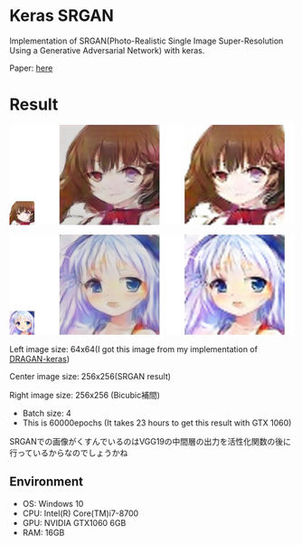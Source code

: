 # Keras SRGAN
Implementation of SRGAN(Photo-Realistic Single Image Super-Resolution Using a Generative Adversarial Network) with keras.

Paper: [here](https://arxiv.org/abs/1609.04802)

# Result

![SRGAN](./result.jpg)

![SRGAN](./result1.jpg)


Left image size: 64x64(I got this image from my implementation of [DRAGAN-keras](https://github.com/jjonak09/DRAGAN-keras))

Center image size: 256x256(SRGAN result)

Right image size: 256x256 (Bicubic補間)

- Batch size: 4
- This is 60000epochs (It takes 23 hours to get this result with GTX 1060)

SRGANでの画像がくすんでいるのはVGG19の中間層の出力を活性化関数の後に行っているからなのでしょうかね

## Environment
- OS: Windows 10
- CPU: Intel(R) Core(TM)i7-8700
- GPU: NVIDIA GTX1060 6GB
- RAM: 16GB
